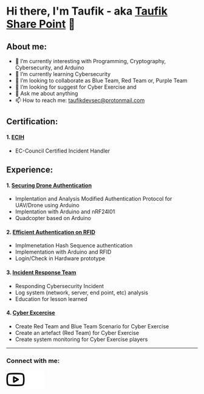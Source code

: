 # Hi there, I'm Taufik - aka [Taufik Share Point](https://www.youtube.com/channel/UCMTHX_NLtyHDU_ZtLdw9-cA/videos) 👋
## About me:
- 🔭 I’m currently interesting with Programming, Cryptography, Cybersecurity, and Arduino
- 🌱 I’m currently learning Cybersecurity
- 👯 I’m looking to collaborate as Blue Team, Red Team or, Purple Team 
- 🤔 I’m looking for suggest for Cyber Exercise and 
- 💬 Ask me about anything
- 📫 How to reach me: taufikdevsec@protonmail.com

## Certification:

#### 1. [ECIH](https://www.eccouncil.org/programs/ec-council-certified-incident-handler-ecih/) 
   - EC-Council Certified Incident Handler

## Experience:
#### 1. [Securing Drone Authentication](https://docplayer.info/113576930-Implementasi-algoritma-present-sebagai-pengamanan-data-autentikasi-rfid-pada-uav-berbasis-arduino.html)
   - Implentation and Analysis Modified Authentication Protocol for UAV/Drone using Arduino
   - Implentation with Arduino and nRF24l01
   - Quadcopter based on Arduino
#### 2. [Efficient Authentication on RFID](https://ieeexplore.ieee.org/abstract/document/8168531)
   - Implmenetation Hash Sequence authentication
   - Implementation with Arduino and RFID
   - Login/Check in Hardware prototype
#### 3. [Incident Response Team](cynet.com/incident-response/incident-response-team-a-blueprint-for-success/)
   - Responding Cybersecurity Incident
   - Log system (network, server, end point, etc) analysis
   - Education for lesson learned
#### 4. [Cyber Excercise](https://www.vic.gov.au/sites/default/files/2019-08/Vic-Gov-Cyber-Exercise-guide.pdf)
   - Create Red Team and Blue Team Scenario for Cyber Exercise
   - Create an artefact (Red Team) for Cyber Exercise
   - Create system monitoring for Cyber Exercise players
   
---

### Connect with me:

[![website](./img/youtube-light.svg)](https://www.youtube.com/channel/UCMTHX_NLtyHDU_ZtLdw9-cA#gh-light-mode-only)
[![website](./img/youtube-dark.svg)](https://www.youtube.com/channel/UCMTHX_NLtyHDU_ZtLdw9-cA#gh-dark-mode-only)


[webdev]: https://github.com/TaufikSharePoint/TaufikSharePoint
